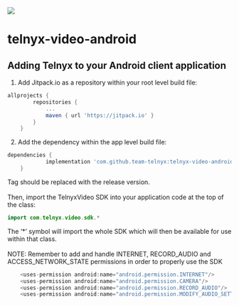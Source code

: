 [![](https://jitpack.io/v/team-telnyx/telnyx-meet-android-sdk.svg)](https://jitpack.io/#team-telnyx/telnyx-meet-android-sdk)

# telnyx-video-android

## Adding Telnyx to your Android client application

1. Add Jitpack.io as a repository within your root level build file:
```groovy
allprojects {
		repositories {
			...
			maven { url 'https://jitpack.io' }
		}
	}
```
2. Add the dependency within the app level build file:
```groovy
dependencies {
	        implementation 'com.github.team-telnyx:telnyx-video-android:Tag'
	}
```

Tag should be replaced with the release version.
<br>
<br>
Then, import the TelnyxVideo SDK into your application code at the top of the class:

```kotlin
import com.telnyx.video.sdk.*
```

The ‘*’ symbol will import the whole SDK which will then be available for use within that class.
<br>
<br>
NOTE: Remember to add and handle INTERNET, RECORD_AUDIO and ACCESS_NETWORK_STATE permissions in order to properly use the SDK

```groovy
    <uses-permission android:name="android.permission.INTERNET"/>
    <uses-permission android:name="android.permission.CAMERA"/>
    <uses-permission android:name="android.permission.RECORD_AUDIO"/>
    <uses-permission android:name="android.permission.MODIFY_AUDIO_SETTINGS"/>
```
<br>
